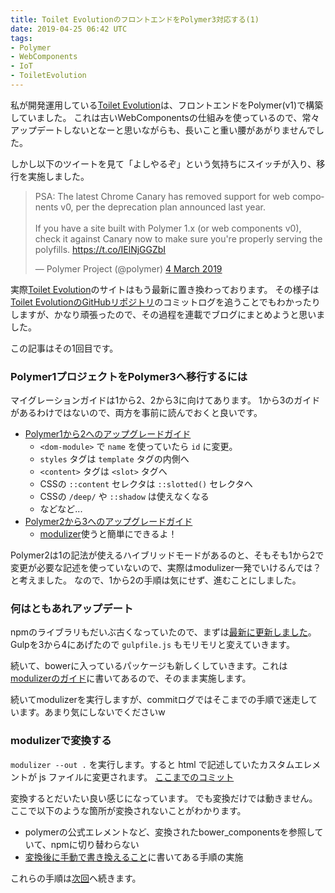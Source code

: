 ```yaml
---
title: Toilet EvolutionのフロントエンドをPolymer3対応する(1)
date: 2019-04-25 06:42 UTC
tags:
- Polymer
- WebComponents
- IoT
- ToiletEvolution
---
```


私が開発運用している[Toilet Evolution](https://toiletevolution.space/)は、フロントエンドをPolymer(v1)で構築していました。
これは古いWebComponentsの仕組みを使っているので、常々アップデートしないとなーと思いながらも、長いこと重い腰があがりませんでした。

しかし以下のツイートを見て「よしやるぞ」という気持ちにスイッチが入り、移行を実施しました。

<blockquote class="twitter-tweet" data-lang="en-gb"><p lang="en" dir="ltr">PSA: The latest Chrome Canary has removed support for web components v0, per the deprecation plan announced last year.<br><br>If you have a site built with Polymer 1.x (or web components v0), check it against Canary now to make sure you&#39;re properly serving the polyfills. <a href="https://t.co/IElNjGGZbI">https://t.co/IElNjGGZbI</a></p>&mdash; Polymer Project (@polymer) <a href="https://twitter.com/polymer/status/1102664720891301888?ref_src=twsrc%5Etfw">4 March 2019</a></blockquote>
<script async src="https://platform.twitter.com/widgets.js" charset="utf-8"></script>

実際[Toilet Evolution](https://toiletevolution.space/)のサイトはもう最新に置き換わっております。
その様子は[Toilet EvolutionのGitHubリポジトリ](https://github.com/toiletevolution/toiletevolution-server)のコミットログを追うことでもわかったりしますが、かなり頑張ったので、その過程を連載でブログにまとめようと思いました。

この記事はその1回目です。

### Polymer1プロジェクトをPolymer3へ移行するには

マイグレーションガイドは1から2、2から3に向けてあります。
1から3のガイドがあるわけではないので、両方を事前に読んでおくと良いです。

- [Polymer1から2へのアップグレードガイド](https://polymer-library.polymer-project.org/2.0/docs/upgrade)
  - `<dom-module>` で `name` を使っていたら `id` に変更。
  - `styles` タグは `template` タグの内側へ
  - `<content>` タグは `<slot>` タグへ
  - CSSの `::content` セレクタは `::slotted()` セレクタへ
  - CSSの `/deep/` や `::shadow` は使えなくなる
  - などなど...
- [Polymer2から3へのアップグレードガイド](https://polymer-library.polymer-project.org/3.0/docs/upgrade)
  - [modulizer](https://github.com/Polymer/tools/tree/master/packages/modulizer)使うと簡単にできるよ！

Polymer2は1の記法が使えるハイブリッドモードがあるのと、そもそも1から2で変更が必要な記述を使っていないので、実際はmodulizer一発でいけるんでは？と考えました。
なので、1から2の手順は気にせず、進むことにしました。

### 何はともあれアップデート

npmのライブラリもだいぶ古くなっていたので、まずは[最新に更新しました](https://github.com/toiletevolution/toiletevolution-server/commit/bfcea2e380d1744012dee064e949a8cced64fe3d)。
Gulpを3から4にあげたので `gulpfile.js` もモリモリと変えていきます。

続いて、bowerに入っているパッケージも新しくしていきます。これは [modulizerのガイド](https://github.com/Polymer/tools/tree/master/packages/modulizer#local-package-mode)に書いてあるので、そのまま実施します。

続いてmodulizerを実行しますが、commitログではそこまでの手順で迷走しています。あまり気にしないでくださいw

### modulizerで変換する

`modulizer --out .` を実行します。すると html で記述していたカスタムエレメントが js ファイルに変更されます。
[ここまでのコミット](https://github.com/toiletevolution/toiletevolution-server/commit/da5a4aba7f40463731b467e3be7d6c856b6a918c)

変換するとだいたい良い感じになっています。
でも変換だけでは動きません。ここで以下のような箇所が変換されないことがわかります。

- polymerの公式エレメントなど、変換されたbower_componentsを参照していて、npmに切り替わらない
- [変換後に手動で書き換えること](https://polymer-library.polymer-project.org/3.0/docs/upgrade#less-common-upgrade-tasks)に書いてある手順の実施

これらの手順は[次回](/2019/04/26/toilet-evolution-polymer3-vol2.html)へ続きます。
